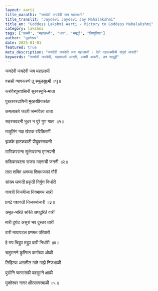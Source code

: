 ```yaml
---
layout: aarti
title_marathi: "जयदेवी जयदेवी जय महालक्ष्मी"
title_translit: "Jaydevi Jaydevi Jay Mahalakshmi"
title_en: "Goddess Lakshmi Aarti - Victory to Goddess Mahalakshmi"
category: lakshmi
tags: ["लक्ष्मी", "महालक्ष्मी", "धन", "समृद्धी", "विष्णुप्रिया"]
author: "मुक्तेश्वर"
date: 2025-01-01
featured: true
meta_description: "जयदेवी जयदेवी जय महालक्ष्मी - देवी महालक्ष्मीची संपूर्ण आरती"
keywords: "जयदेवी जयदेवी, महालक्ष्मी आरती, लक्ष्मी आरती, धन समृद्धी"
---
```


जयदेवी जयदेवी जय महालक्ष्मी

वससी व्यापकरुपे तू स्थुलसुक्ष्मी ॥धृ॥


करविरपुरवासिनी सुरवरमुनि-माता

पुरहरवरदायिनी मुरहरप्रियकांता

कमलाकरे जठरी जन्मविला धाता

सहस्त्रवदनी भूधर न पुरे गुण गाता ॥१॥


मातुलिंग गदा खेटक रविकिरणीं

झळके हाटकवाटी पीयुषरसपाणी

माणिकरसना सुरंगवसना मृगनयनी

शशिकरवदना राजस मदनाची जननी ॥२॥


तारा शक्ति अगम्या शिवभजकां गौरी

सांख्य म्हणती प्रकृती निर्गुण निर्धारी

गायत्री निजबीजा निगमागम सारी

प्रगटे पद्मावती निजधर्माचारी ॥३॥


अमृत-भरिते सरिते अघदुरितें वारीं

मारी दुर्घट असुरां भव दुस्तर तारीं

वारी मायापटल प्रणमत परिवारी

हे रुप चिद्रुप तद्रुप दावी निर्धारी ॥४॥


चतुरानने कुत्सित कर्माच्या ओळी

लिहिल्या असतील माते माझे निजभाळी

पुसोनि चरणातळी पदसुमने क्षाळी

मुक्तेश्वर नागर क्षीरसागरबाळी ॥५॥
